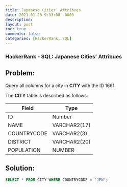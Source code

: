 ```yaml
---
title: Japanese Cities' Attribues
date: 2021-01-26 9:33:00 -0000
description: 
layout: post
toc: true
comments: false
categories: [HackerRank, SQL]
---
```


### HackerRank - SQL: Japanese Cities' Attribues

## Problem:

Query all columns for a city in **CITY** with the ID 1661.

The **CITY** table is described as follows:

| Field      | Type |
| ----------- | ----------- |
| ID      | Number       |
| NAME   | VARCHAR2(17)        |
| COUNTRYCODE   | VARCHAR2(3)        |
| DISTRICT   | VARCHAR2(20)        |
| POPULATION   | NUMBER        |


## Solution:

```sql
SELECT * FROM CITY WHERE COUNTRYCODE = 'JPN';
```
